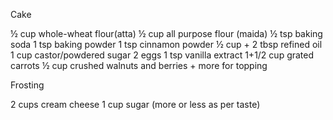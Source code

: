 Cake

½ cup whole-wheat flour(atta)
½ cup all purpose flour (maida) 
½ tsp baking soda
1 tsp baking powder
1 tsp cinnamon powder
½ cup + 2 tbsp refined oil
1 cup castor/powdered sugar
2 eggs
1 tsp vanilla extract
1+1/2 cup grated carrots
½ cup crushed walnuts and berries + more for topping

Frosting

2 cups cream cheese
1 cup sugar (more or less as per taste)